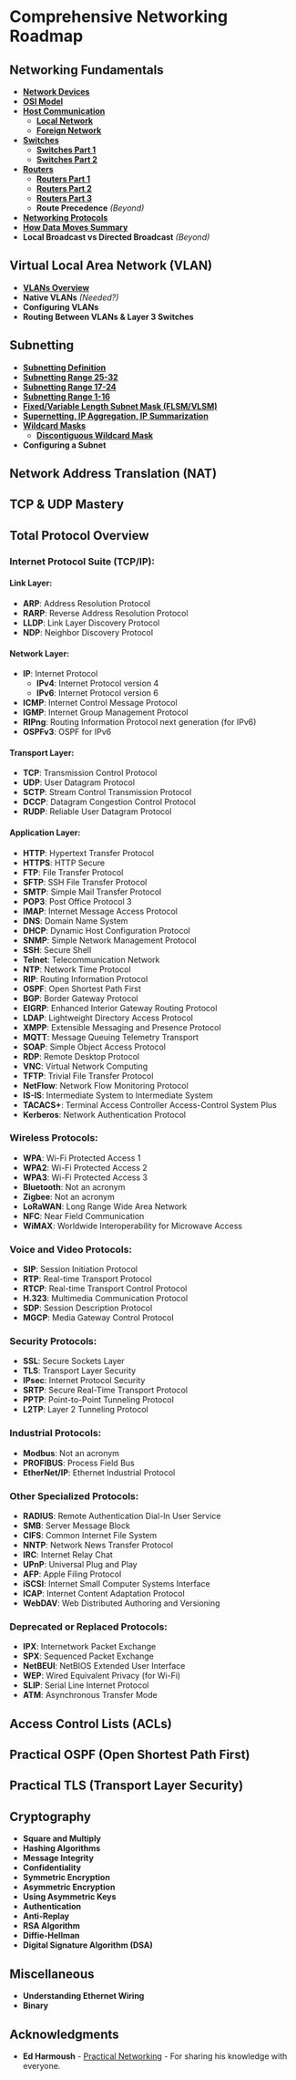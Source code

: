 # Comprehensive Networking Roadmap

## Networking Fundamentals

- **[Network Devices](networking_fundamentals/networking_devices.dat)**
- **[OSI Model](networking_fundamentals/osi_model.dat)**
- **[Host Communication](networking_fundamentals/host_communication)**
  - **[Local Network](networking_fundamentals/host_communication/local_network.dat)**
  - **[Foreign Network](networking_fundamentals/host_communication/foreign_network.dat)**
- **[Switches](networking_fundamentals/switches)**
  - **[Switches Part 1](networking_fundamentals/switches/switches_part1.dat)**
  - **[Switches Part 2](networking_fundamentals/switches/switches_part2.dat)**
- **[Routers](networking_fundamentals/routers)**
  - **[Routers Part 1](networking_fundamentals/routers/routers_part1.dat)**
  - **[Routers Part 2](networking_fundamentals/routers/routers_part2.dat)**
  - **[Routers Part 3](networking_fundamentals/routers/routers_part3.dat)**
  - **Route Precedence** *(Beyond)*
- **[Networking Protocols](networking_fundamentals/protocols_overview.dat)**
- **[How Data Moves Summary](networking_fundamentals/packet_travel_summary.dat)**
- **Local Broadcast vs Directed Broadcast** *(Beyond)*

## Virtual Local Area Network (VLAN)

- **[VLANs Overview](vlans/vlans.dat)**
- **Native VLANs** *(Needed?)*
- **Configuring VLANs**
- **Routing Between VLANs & Layer 3 Switches**

## Subnetting

- **[Subnetting Definition](subnetting/subnetting_definition.dat)**
- **[Subnetting Range 25-32](subnetting/subnetting_range_25_32.dat)**
- **[Subnetting Range 17-24](subnetting/subnetting_range_17_24.dat)**
- **[Subnetting Range 1-16](subnetting/subnetting_range_1_16.dat)**
- **[Fixed/Variable Length Subnet Mask (FLSM/VLSM)](subnetting/fixed_variable_length_subnet_mask.dat)**
- **[Supernetting, IP Aggregation, IP Summarization](subnetting/supernetting_ip_aggr_ip_sum.dat)**
- **[Wildcard Masks](subnetting/wildcard_masks.dat)**
  - **[Discontiguous Wildcard Mask](subnetting/discontiguous_wildcard_mask.dat)**
- **Configuring a Subnet**

## Network Address Translation (NAT)

## TCP & UDP Mastery

## Total Protocol Overview

### Internet Protocol Suite (TCP/IP):

#### Link Layer:
- **ARP**: Address Resolution Protocol
- **RARP**: Reverse Address Resolution Protocol
- **LLDP**: Link Layer Discovery Protocol
- **NDP**: Neighbor Discovery Protocol

#### Network Layer:
- **IP**: Internet Protocol
  - **IPv4**: Internet Protocol version 4
  - **IPv6**: Internet Protocol version 6
- **ICMP**: Internet Control Message Protocol
- **IGMP**: Internet Group Management Protocol
- **RIPng**: Routing Information Protocol next generation (for IPv6)
- **OSPFv3**: OSPF for IPv6


#### Transport Layer:
- **TCP**: Transmission Control Protocol
- **UDP**: User Datagram Protocol
- **SCTP**: Stream Control Transmission Protocol
- **DCCP**: Datagram Congestion Control Protocol
- **RUDP**: Reliable User Datagram Protocol

#### Application Layer:
- **HTTP**: Hypertext Transfer Protocol
- **HTTPS**: HTTP Secure
- **FTP**: File Transfer Protocol
- **SFTP**: SSH File Transfer Protocol
- **SMTP**: Simple Mail Transfer Protocol
- **POP3**: Post Office Protocol 3
- **IMAP**: Internet Message Access Protocol
- **DNS**: Domain Name System
- **DHCP**: Dynamic Host Configuration Protocol
- **SNMP**: Simple Network Management Protocol
- **SSH**: Secure Shell
- **Telnet**: Telecommunication Network
- **NTP**: Network Time Protocol
- **RIP**: Routing Information Protocol
- **OSPF**: Open Shortest Path First
- **BGP**: Border Gateway Protocol
- **EIGRP**: Enhanced Interior Gateway Routing Protocol
- **LDAP**: Lightweight Directory Access Protocol
- **XMPP**: Extensible Messaging and Presence Protocol
- **MQTT**: Message Queuing Telemetry Transport
- **SOAP**: Simple Object Access Protocol
- **RDP**: Remote Desktop Protocol
- **VNC**: Virtual Network Computing
- **TFTP**: Trivial File Transfer Protocol
- **NetFlow**: Network Flow Monitoring Protocol
- **IS-IS**: Intermediate System to Intermediate System
- **TACACS+**: Terminal Access Controller Access-Control System Plus
- **Kerberos**: Network Authentication Protocol


### Wireless Protocols:
- **WPA**: Wi-Fi Protected Access 1
- **WPA2**: Wi-Fi Protected Access 2
- **WPA3**: Wi-Fi Protected Access 3
- **Bluetooth**: Not an acronym
- **Zigbee**: Not an acronym
- **LoRaWAN**: Long Range Wide Area Network
- **NFC**: Near Field Communication
- **WiMAX**: Worldwide Interoperability for Microwave Access


### Voice and Video Protocols:
- **SIP**: Session Initiation Protocol
- **RTP**: Real-time Transport Protocol
- **RTCP**: Real-time Transport Control Protocol
- **H.323**: Multimedia Communication Protocol
- **SDP**: Session Description Protocol
- **MGCP**: Media Gateway Control Protocol

### Security Protocols:
- **SSL**: Secure Sockets Layer
- **TLS**: Transport Layer Security
- **IPsec**: Internet Protocol Security
- **SRTP**: Secure Real-Time Transport Protocol
- **PPTP**: Point-to-Point Tunneling Protocol
- **L2TP**: Layer 2 Tunneling Protocol

### Industrial Protocols:
- **Modbus**: Not an acronym
- **PROFIBUS**: Process Field Bus
- **EtherNet/IP**: Ethernet Industrial Protocol

### Other Specialized Protocols:
- **RADIUS**: Remote Authentication Dial-In User Service
- **SMB**: Server Message Block
- **CIFS**: Common Internet File System
- **NNTP**: Network News Transfer Protocol
- **IRC**: Internet Relay Chat
- **UPnP**: Universal Plug and Play
- **AFP**: Apple Filing Protocol
- **iSCSI**: Internet Small Computer Systems Interface
- **ICAP**: Internet Content Adaptation Protocol
- **WebDAV**: Web Distributed Authoring and Versioning


### Deprecated or Replaced Protocols:
- **IPX**: Internetwork Packet Exchange
- **SPX**: Sequenced Packet Exchange
- **NetBEUI**: NetBIOS Extended User Interface
- **WEP**: Wired Equivalent Privacy (for Wi-Fi)
- **SLIP**: Serial Line Internet Protocol
- **ATM**: Asynchronous Transfer Mode

## Access Control Lists (ACLs)

## Practical OSPF (Open Shortest Path First)

## Practical TLS (Transport Layer Security)

## Cryptography
- **Square and Multiply**
- **Hashing Algorithms**
- **Message Integrity**
- **Confidentiality**
- **Symmetric Encryption**
- **Asymmetric Encryption**
- **Using Asymmetric Keys**
- **Authentication**
- **Anti-Replay**
- **RSA Algorithm**
- **Diffie-Hellman**
- **Digital Signature Algorithm (DSA)**


## Miscellaneous
- **Understanding Ethernet Wiring**
- **Binary**


## Acknowledgments

- **Ed Harmoush** - [Practical Networking](http://www.practicalnetworking.net) - For sharing his knowledge with everyone.
